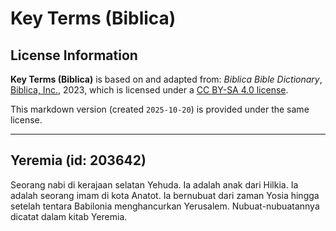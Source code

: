 # Key Terms (Biblica)

## License Information

**Key Terms (Biblica)** is based on and adapted from: _Biblica Bible Dictionary_, [Biblica, Inc.](https://www.biblica.com/), 2023, which is licensed under a [CC BY-SA 4.0 license](https://creativecommons.org/licenses/by-sa/4.0/legalcode.en).

This markdown version (created `2025-10-20`) is provided under the same license.



--------------------------------

## Yeremia (id: 203642)

Seorang nabi di kerajaan selatan Yehuda. Ia adalah anak dari Hilkia. Ia adalah seorang imam di kota Anatot. Ia bernubuat dari zaman Yosia hingga setelah tentara Babilonia menghancurkan Yerusalem. Nubuat\-nubuatannya dicatat dalam kitab Yeremia.


